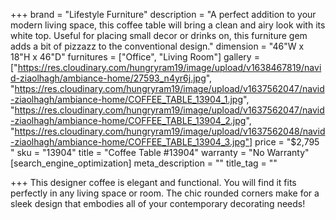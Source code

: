 +++
brand = "Lifestyle Furniture"
description = "A perfect addition to your modern living space, this coffee table will bring a clean and airy look with its white top. Useful for placing small decor or drinks on, this furniture gem adds a bit of pizzazz to the conventional design."
dimension = "46\"W x 18\"H x 46\"D"
furnitures = ["Office", "Living Room"]
gallery = ["https://res.cloudinary.com/hungryram19/image/upload/v1638467819/navid-ziaolhagh/ambiance-home/27593_n4yr6j.jpg", "https://res.cloudinary.com/hungryram19/image/upload/v1637562047/navid-ziaolhagh/ambiance-home/COFFEE_TABLE_13904_1.jpg", "https://res.cloudinary.com/hungryram19/image/upload/v1637562047/navid-ziaolhagh/ambiance-home/COFFEE_TABLE_13904_2.jpg", "https://res.cloudinary.com/hungryram19/image/upload/v1637562048/navid-ziaolhagh/ambiance-home/COFFEE_TABLE_13904_3.jpg"]
price = "$2,795 "
sku = "13904"
title = "Coffee Table #13904"
warranty = "No Warranty"
[search_engine_optimization]
meta_description = ""
title_tag = ""

+++
This designer coffee is elegant and functional. You will find it fits perfectly in any living space or room. The chic rounded corners make for a sleek design that embodies all of your contemporary decorating needs!